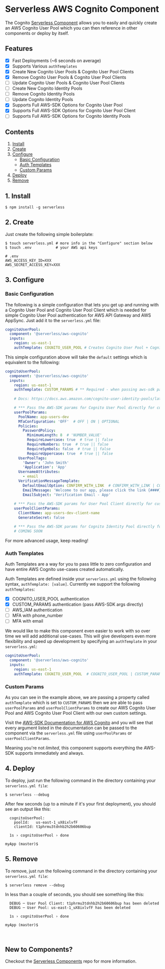 # Serverless AWS Cognito Component

The Cognito [Serverless Component](https://github.com/serverless-components) allows you to easily and quickly create an AWS Cognito User Pool which you can then reference in other components or deploy by itself.

## Features

- [x] Fast Deployments (~6 seconds on average)
- [x] Supports Various `authTemplates`
- [x] Create New Cognito User Pools & Cognito User Pool Clients
- [x] Remove Cognito User Pools & Cognito User Pool Clients
- [ ] Update Cognito User Pools & Cognito User Pool Clients
- [ ] Create New Cognito Identity Pools
- [ ] Remove Cognito Identity Pools
- [ ] Update Cognito Identity Pools
- [x] Supports Full AWS-SDK Options for Cognito User Pool
- [x] Supports Full AWS-SDK Options for Cognito User Pool Client
- [ ] Supports Full AWS-SDK Options for Cognito Identity Pools

## Contents

1. [Install](#1-install)
2. [Create](#2-create)
3. [Configure](#3-configure)
   - [Basic Configuration](#basic-configuration)
   - [Auth Templates](#auth-templates)
   - [Custom Params](#custom-params)
4. [Deploy](#4-deploy)
5. [Remove](#5-remove)

## 1. Install

```shell
$ npm install -g serverless
```

## 2. Create

Just create the following simple boilerplate:

```
$ touch serverless.yml # more info in the "Configure" section below
$ touch .env           # your AWS api keys
```

```
# .env
AWS_ACCESS_KEY_ID=XXX
AWS_SECRET_ACCESS_KEY=XXX
```

## 3. Configure

### Basic Configuration
The following is a simple configuration that lets you get up and running with a Cognito User Pool and Cognito User Pool Client which is needed for simple Cognito User Pool authentication for AWS API Gateway and AWS AppSync. Just add it to the `serverless.yml` file:


```yml
cognitoUserPool:
  component: '@serverless/aws-cognito'
  inputs:
    region: us-east-1
    authTemplate: COGNITO_USER_POOL # Creates Cognito User Pool + Cognito User Pool Client
```

This simple configuration above will take the `default` settings which is equivalent to the following:

```yml
cognitoUserPool:
  component: '@serverless/aws-cognito'
  inputs:
    region: us-east-1
    authTemplate: CUSTOM_PARAMS # ** Required - when passing aws-sdk params **
    
    # Docs: https://docs.aws.amazon.com/cognito-user-identity-pools/latest/APIReference/API_UserPoolType.html

    # *** Pass the AWS-SDK params for Cognito User Pool directly for custom use cases ***
    userPoolParams:
      PoolName: app-users-dev
      MfaConfiguration: 'OFF'  # OFF | ON | OPTIONAL
      Policies:
        PasswordPolicy:
          MinimumLength: 8  # 'NUMBER_VALUE'
          RequireLowercase: true  # true || false
          RequireNumbers: true  # true || false
          RequireSymbols: false  # true || false
          RequireUppercase: true  # true || false
      UserPoolTags:
        'Owner': 'John Smith'
        'Application': 'App'
      UsernameAttributes:
        - email
      VerificationMessageTemplate:
        DefaultEmailOption: CONFIRM_WITH_LINK  # CONFIRM_WITH_LINK | CONFIRM_WITH_CODE
        EmailMessage: 'Welcome to our app, please click the link {####}'
        EmailSubject: 'Verification Email - App'
   
    # *** Pass the AWS-SDK params for User Pool Client directly for custom use cases ***
    userPoolClientParams:
      ClientName: app-users-dev-client-name
      GenerateSecret: false

    # *** Pass the AWS-SDK params for Cognito Identity Pool directly for custom use cases ***
    # COMING SOON
```

For more advanced usage, keep reading!

### Auth Templates
Auth Templates are a way for you to pass little to zero configuration and have entire AWS Cognito use-cases created automatically.

Auth Templates are defined inside your `serverless.yml` using the following syntax, `authTemplate: [value]`. Currently we support the following `authTemplates`:

- [x] COGNITO_USER_POOL authentication
- [x] CUSTOM_PARAMS authentication (pass AWS-SDK args directly)
- [ ] AWS_IAM authentication
- [ ] MFA with phone_number
- [ ] MFA with email

We would like to make this component even easier to work with so over time we will add additional use-cases. This will give developers even more flexibility and speed up development by specifying an `authTemplate` in your `serverless.yml`:

```yml
cognitoUserPool:
  component: '@serverless/aws-cognito'
  inputs:
    region: us-east-1
    authTemplate: COGNITO_USER_POOL  # COGNITO_USER_POOL | CUSTOM_PARAMS | AWS_IAM | MFA_EMAIL | MFA_SMS
```

### Custom Params
As you can see in the example above, we are passing a property called `authTemplate` which is set to `CUSTOM_PARAMS` then we are able to pass `userPoolParams` and `userPoolClientParams` to create our AWS Cognito User Pool and AWS Cognito User Pool Client with our own custom settings.

Visit the [AWS-SDK Documentation for AWS Cognito](https://docs.aws.amazon.com/cognito-user-identity-pools/latest/APIReference/API_UserPoolType.html) and you will see that every argument listed in the documentation can be passed to the component via the `serverless.yml` file using `userPoolParams` or `userPoolClientParams`.

Meaning you're not *limited*, this component supports everything the AWS-SDK supports immediately and always.

## 4. Deploy
To deploy, just run the following command in the directory containing your `serverless.yml file`:

```shell
$ serverless --debug
```

After few seconds (up to a minute if it's your first deployment), you should see an output like this:

```
  cognitoUserPool: 
    poolId:   us-east-1_uX8ixlvfF
    clientId: t1phrmu3tdnhb2h2b60606bup

  1s › cognitoUserPool › done

myApp (master)$
```

## 5. Remove

To remove, just run the following command in the directory containing your `serverless.yml file`:

```shell
$ serverless remove --debug
```

In less than a couple of seconds, you should see something like this:

```
  DEBUG ─ User Pool Client: t1phrmu3tdnhb2h2b60606bup has been deleted
  DEBUG ─ User Pool: us-east-1_uX8ixlvfF has been deleted

  1s › cognitoUserPool › done

myApp (master)$
```

&nbsp;

## New to Components?

Checkout the [Serverless Components](https://github.com/serverless/components) repo for more information.
